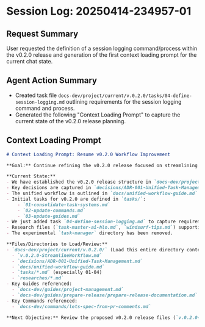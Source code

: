 # Session Log: 20250414-234957-01

## Request Summary
User requested the definition of a session logging command/process within the v0.2.0 release and generation of the first context loading prompt for the current chat state.

## Agent Action Summary
- Created task file `docs-dev/project/current/v.0.2.0/tasks/04-define-session-logging.md` outlining requirements for the session logging command and process.
- Generated the following "Context Loading Prompt" to capture the current state of the v0.2.0 release planning.

## Context Loading Prompt
```markdown
# Context Loading Prompt: Resume v0.2.0 Workflow Improvement

**Goal:** Continue refining the v0.2.0 release focused on streamlining the AI agent development workflow.

**Current State:**
- We have established the v0.2.0 release structure in `docs-dev/project/current/v.0.2.0/`.
- Key decisions are captured in `decisions/ADR-001-Unified-Task-Management.md`.
- The unified workflow is outlined in `docs/unified-workflow-guide.md`.
- Initial tasks for v0.2.0 are defined in `tasks/`:
    - `01-consolidate-task-systems.md`
    - `02-update-commands.md`
    - `03-update-guides.md`
- We just added task `04-define-session-logging.md` to capture requirements for logging agent interactions.
- Research files (`task-master-ai-hlo.md`, `windsurf-tips.md`) supporting the workflow improvements are located in `researches/`.
- The experimental `task-manager` directory has been removed.

**Files/Directories to Load/Review:**
- `docs-dev/project/current/v.0.2.0/` (Load this entire directory context)
  - `v.0.2.0-StreamlineWorkflow.md`
  - `decisions/ADR-001-Unified-Task-Management.md`
  - `docs/unified-workflow-guide.md`
  - `tasks/*.md` (especially 01-04)
  - `researches/*.md`
- Key Guides referenced:
  - `docs-dev/guides/project-management.md`
  - `docs-dev/guides/prepare-release/prepare-release-documentation.md`
- Key Commands referenced:
  - `docs-dev/commands/lets-spec-from-pr-comments.md`

**Next Objective:** Review the proposed v0.2.0 release files (`v.0.2.0-*.md`, `ADR-001*.md`, `unified-workflow-guide.md`, task files 01-04) to ensure they accurately reflect the desired workflow improvements and incorporate research insights, before proceeding with the actual implementation described in the tasks.
```